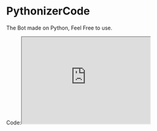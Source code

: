 # PythonizerCode
The Bot made on Python, Feel Free to use.

Code:<iframe src="https://raw.githubusercontent.com/TLWXPUser/PythonizerCode/master/bot.py" height="230" width="340"></iframe> 
